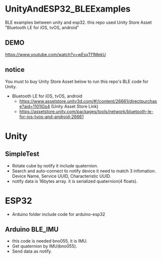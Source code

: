 # UnityAndESP32_BLEExamples
BLE examples between unity and esp32. this repo used Unity Store Asset "Bluetooth LE for iOS, tvOS, android"

## DEMO

https://www.youtube.com/watch?v=wEsxTf1MekU

## notice

You must to buy Unity Store Asset below to run this repo's BLE code for Unity.

- Bluetooth LE for iOS, tvOS, android
  - https://www.assetstore.unity3d.com/#!/content/26661/directpurchase?aid=1101lGs4 (Unity Asset Store Link)
  - https://assetstore.unity.com/packages/tools/network/bluetooth-le-for-ios-tvos-and-android-26661

# Unity 

## SimpleTest

* Rotate cube by notify it include quaternion.
* Search and auto-connect to notify device it need to match 3 infomation. Device Name, Service UUID, Characteristic UUID.
* notify data is 16bytes array. it is serialized quaternion(4 floats).

# ESP32

* Arduino folder include code for arduino-esp32

## Arduino BLE_IMU

* this code is needed bno055, it is IMU.
* Get quaternion by IMU(bno055).
* Send data as notify.



